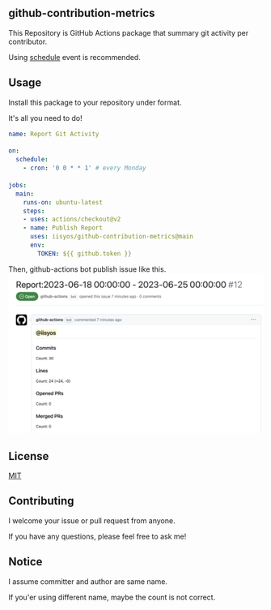 ## github-contribution-metrics

This Repository is GitHub Actions package that summary git activity per contributor. 

Using [schedule](https://docs.github.com/en/actions/using-workflows/events-that-trigger-workflows#schedule) event is recommended. 

## Usage
Install this package to your repository under format.

It's all you need to do!

```yml
name: Report Git Activity

on:
  schedule:
    - cron: '0 0 * * 1' # every Monday

jobs:
  main:
    runs-on: ubuntu-latest
    steps:
    - uses: actions/checkout@v2
    - name: Publish Report
      uses: iisyos/github-contribution-metrics@main
      env:
        TOKEN: ${{ github.token }}
```

Then, github-actions bot publish issue like this.
<img src="sample.png">

## License

[MIT](https://choosealicense.com/licenses/mit/)

## Contributing
I welcome your issue or pull request from anyone.

If you have any questions, please feel free to ask me!

## Notice
I assume committer and author are same name.

If you'er using different name, maybe the count is not correct.
